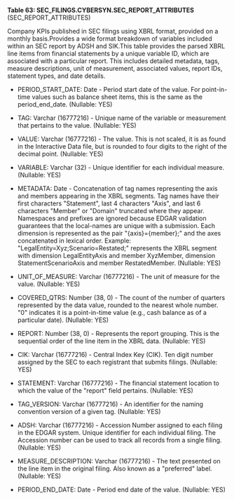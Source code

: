 **Table 63: SEC_FILINGS.CYBERSYN.SEC_REPORT_ATTRIBUTES** (SEC_REPORT_ATTRIBUTES)

Company KPIs published in SEC filings using XBRL format, provided on a monthly basis.Provides a wide format breakdown of variables included within an SEC report by ADSH and SIK.This table provides the parsed XBRL line items from financial statements by a unique variable ID, which are associated with a particular report. This includes detailed metadata, tags, measure descriptions, unit of measurement, associated values, report IDs, statement types, and date details.

- PERIOD_START_DATE: Date - Period start date of the value. For point-in-time values such as balance sheet items, this is the same as the period_end_date. (Nullable: YES)

- TAG: Varchar (16777216) - Unique name of the variable or measurement that pertains to the value. (Nullable: YES)

- VALUE: Varchar (16777216) - The value. This is not scaled, it is as found in the Interactive Data file, but is rounded to four digits to the right of the decimal point. (Nullable: YES)

- VARIABLE: Varchar (32) - Unique identifier for each individual measure. (Nullable: YES)

- METADATA: Date - Concatenation of tag names representing the axis and members appearing in the XBRL segments. Tag names have their first characters "Statement", last 4 characters "Axis", and last 6 characters "Member" or "Domain" truncated where they appear. Namespaces and prefixes are ignored because EDGAR validation guarantees that the local-names are unique with a submission. Each dimension is represented as the pair "{axis}={member};" and the axes concatenated in lexical order. Example: "LegalEntity=Xyz;Scenario=Restated;" represents the XBRL segment with dimension LegalEntityAxis and member XyzMember, dimension StatementScenarioAxis and member RestatedMember. (Nullable: YES)

- UNIT_OF_MEASURE: Varchar (16777216) - The unit of measure for the value. (Nullable: YES)

- COVERED_QTRS: Number (38, 0) - The count of the number of quarters represented by the data value, rounded to the nearest whole number. "0" indicates it is a point-in-time value (e.g., cash balance as of a particular date). (Nullable: YES)

- REPORT: Number (38, 0) - Represents the report grouping. This is the sequential order of the line item in the XBRL data. (Nullable: YES)

- CIK: Varchar (16777216) - Central Index Key (CIK). Ten digit number assigned by the SEC to each registrant that submits filings. (Nullable: YES)

- STATEMENT: Varchar (16777216) - The financial statement location to which the value of the "report" field pertains. (Nullable: YES)

- TAG_VERSION: Varchar (16777216) - An identifier for the naming convention version of a given tag. (Nullable: YES)

- ADSH: Varchar (16777216) - Accession Number assigned to each filing in the EDGAR system. Unique identifier for each individual filing. The Accession number can be used to track all records from a single filing. (Nullable: YES)

- MEASURE_DESCRIPTION: Varchar (16777216) - The text presented on the line item in the original filing. Also known as a "preferred" label. (Nullable: YES)

- PERIOD_END_DATE: Date - Period end date of the value. (Nullable: YES)

